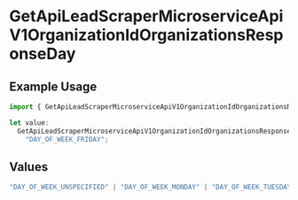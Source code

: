 # GetApiLeadScraperMicroserviceApiV1OrganizationIdOrganizationsResponseDay

## Example Usage

```typescript
import { GetApiLeadScraperMicroserviceApiV1OrganizationIdOrganizationsResponseDay } from "oppulence-backend-sdk/models/operations";

let value:
  GetApiLeadScraperMicroserviceApiV1OrganizationIdOrganizationsResponseDay =
    "DAY_OF_WEEK_FRIDAY";
```

## Values

```typescript
"DAY_OF_WEEK_UNSPECIFIED" | "DAY_OF_WEEK_MONDAY" | "DAY_OF_WEEK_TUESDAY" | "DAY_OF_WEEK_WEDNESDAY" | "DAY_OF_WEEK_THURSDAY" | "DAY_OF_WEEK_FRIDAY" | "DAY_OF_WEEK_SATURDAY" | "DAY_OF_WEEK_SUNDAY"
```